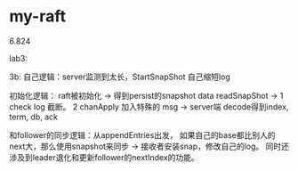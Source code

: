 # my-raft
6.824






lab3:


3b:
自己逻辑：server监测到太长，StartSnapShot 自己缩短log

初始化逻辑： raft被初始化 -> 得到persist的snapshot data  readSnapShot ->  1 check log 截断。 2
chanApply 加入特殊的 msg  ->   server端 decode得到index, term, db, ack

和follower的同步逻辑：从appendEntries出发， 如果自己的base都比别人的next大，那么使用snapshot来同步 -> 接收者安装snap，修改自己的log。 同时还涉及到leader退化和更新follower的nextIndex的功能。